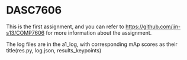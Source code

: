 # DASC7606

This is the first assignment, and you can refer to https://github.com/jin-s13/COMP7606 for more information about the assignment. 

The log files are in the a1_log, with corresponding mAp scores as their title(res.py, log.json, results_keypoints)
